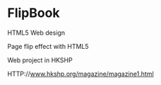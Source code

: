 FlipBook
========

HTML5 Web design

Page flip effect with HTML5

Web project in HKSHP

HTTP://www.hkshp.org/magazine/magazine1.html

